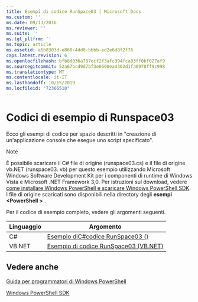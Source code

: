 ```yaml
---
title: Esempi di codice RunSpace03 | Microsoft Docs
ms.custom: ''
ms.date: 09/13/2016
ms.reviewer: ''
ms.suite: ''
ms.tgt_pltfrm: ''
ms.topic: article
ms.assetid: a6b8303d-e868-4dd0-bbbb-ed2e6d8f2f76
caps.latest.revision: 6
ms.openlocfilehash: bfb8d036a787ecf2f3afc394fca83ff0bf027af9
ms.sourcegitcommit: 52a67bcd9d7bf3e8600ea4302d1fa8970ff9c998
ms.translationtype: MT
ms.contentlocale: it-IT
ms.lasthandoff: 10/15/2019
ms.locfileid: "72366510"
---
```

# <a name="runspace03-code-samples"></a>Codici di esempio di Runspace03

Ecco gli esempi di codice per spazio descritti in "creazione di un'applicazione console che esegue uno script specificato".

> [!NOTE]
> È possibile scaricare il C# file di origine (runspace03.cs) e il file di origine vb.NET (runspace03. vb) per questo esempio utilizzando Microsoft Windows Software Development Kit per i componenti di runtime di Windows Vista e Microsoft .NET Framework 3,0. Per istruzioni sul download, vedere [come installare Windows PowerShell e scaricare Windows PowerShell SDK](/powershell/developer/installing-the-windows-powershell-sdk).
> I file di origine scaricati sono disponibili nella directory degli **esempi \<PowerShell >** .

Per il codice di esempio completo, vedere gli argomenti seguenti.

| Linguaggio |                                 Argomento                                 |
| -------- | --------------------------------------------------------------------- |
| C#       | [Esempio diC#codice RunSpace03 ()](./runspace03-csharp-code-sample.md)     |
| VB.NET   | [Esempio di codice RunSpace03 (VB.NET)](./runspace03-vb-net-code-sample.md) |

## <a name="see-also"></a>Vedere anche

[Guida per programmatori di Windows PowerShell](./windows-powershell-programmer-s-guide.md)

[Windows PowerShell SDK](../windows-powershell-reference.md)